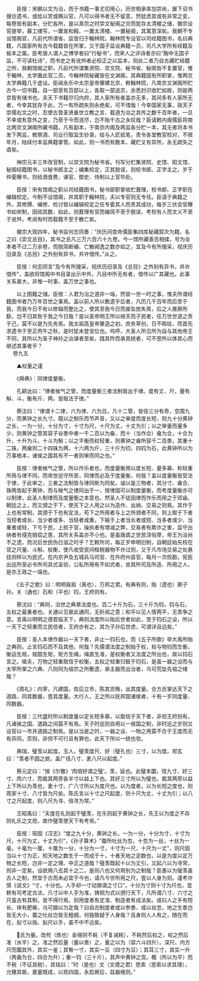 <!-- { "loadSidebar": true } -->
　　臣按：宋朝以文为治，而于书籍一事尤切用心，历世相承率加崇尚，屡下诏书搜访遗书，或给以赏或赐以官，凡可以得书者无不留意，然犹虑其或有非常之变，每卷皆有副本，分贮各所，是以真宗之时崇文秘阁之灾而犹存太清楼之储，徽宗设官提举，募工缮写，一置宣和殿、一置太清楼、一置秘阁，其寓意深矣。我朝不专设馆阁官，凡前代所谓省、监皆归于翰林院，翰林院专设官以司经籍图书，名曰典籍，凡国家所有古今载籍皆在所掌，又于国子监设典籍一员，司凡大学所有经籍及板本之属。臣考唐人谓人之博学者曰“行秘书”，而宋人之评诗者亦曰“胸中无国子监，不可读杜诗”，而书史之有讹舛者必校正之以监本，则此二者乃自古藏贮经籍之所，我朝馆阁之职，凡前代所谓集贤院、崇文院、秘书省、秘阁皆不复置官，惟于翰林、太学置此官二员，今翰林院秘藏皆在文渊阁，其典籍固有所职掌，惟两京太学典籍几于虚设。臣闻永乐中太宗皇帝肇建北京，敕翰林院，凡南京文渊阁所贮古今一切书籍，自一部至有百部以上，各取一部送京，余悉封识收贮如故，则是两京皆有储书也。夫天下书籍尽归内府，其人家所有者盖亦无多，其间多有人家所无者，今幸其犹存于此，万一有所疏失则永绝矣，可不惜哉！今幸国家无事，政天子崇儒右文之时，忍使古昔圣贤垂世立教之言、载道为治之具传之数千百年者，一旦不幸或有意外之变，乃至于今而泯尽，岂不贻千古之永叹哉？臣请敕内阁儒臣将南北两京文渊阁所藏书籍，凡有副本，于南京内阁及两监各分贮一本，其无者将本书发下两监，敕祭酒、司业行取监生钞录，给与人匠纸笔，责令各堂教官校对，不限年月，陆续付本监典籍掌管。如此，则一书而有数本，藏贮又有异所，永无疏失之虞矣。

　　神宗元丰三年改官制，以崇文院为秘书省。刊写分贮集贤院、史馆、昭文馆、秘阁经籍图书，以秘书郎主之；编集校定，正其脱误，则校书郎、正字主之。岁于仲夏曝书，则给酒食费，谏官、御史、侍制以上官毕赴。

　　臣按：宋有馆阁之职以司经籍图书，秘书郎职掌收贮葺理，校书郎、正字职在编辑校定。今制不设馆阁，并其职于翰林院，夫以专官则无专任。臣请于典籍之外，其修撰、编修、检讨皆以编辑校定之任专委其人而责其成功，每岁三伏会官曝书如宋制，因阅其数，如此，则葺理有官而编简不至于脱误，考校有人而文义不至于讹舛，考阅有时而载籍不至于散亡矣。

　　徽宗大观四年，秘书监何志同奏：“庆历间尝命儒臣集四库秘藏叙次为籍，名之曰《崇文总目》，其书之总凡三万六百六十九卷。今一馆所藏善否相揉，号为全本者不过二万余卷，而脱简断编、亡散阙逸之数亦如之，宜及今有所搜采，视庆历旧录及《总目》之外别有异书，并许借传。”从之。

　　臣按：何志同言“及今有所搜采，视庆历旧录及《总目》之外别有异书，并许借传”，盖欲将馆阁中书目录出示中外，凡目中所无有者，借传以广其藏也。此事关系甚大，非惟一时事，盖万世之事也。

　　以上图籍之储。臣按：人君为治之道非一端，然皆一世一时之事，惟夫所谓经籍图书者乃万年百世之事焉。盖以前人所以敷遗乎后者，凡历几千百年而后至于我，而我今日不有以修辑而整比之，使其至我今日而废坠放失焉，后之人推厥所繇，岂不归其咎于我之今日哉？是以圣帝明王所以继天而子民者，任万世世道之责于己，莫不以是为先务焉。我太祖高皇帝肇造之初，庶务草创，日不暇给，而首先求遗书于至正丙午之秋，是时犹未登宝位也。呜呼，大圣人所见所为自与其他帝王不同，其所以为圣子神孙之诒谋者至矣，践其阼而承其统者，可不思所以体其心而继述其事者乎？  
　 
卷九五

　　▲权量之谨

　　《舜典》：同律度量衡。

　　孔颖达曰：“律者候气之管，而度量衡三者法制皆出于律。度有丈、尺，量有斛、斗，衡有斤、两，皆取法于律。”

　　蔡沈曰：“律谓十二律，六为律、六为吕，凡十二管，皆径三分有奇，空围九分，而黄钟之长九寸。既以之制乐而节声音，又以之审度而度长短，则九十分黄钟之长，一为一分，十分为寸，十寸为尺，十尺为丈，十丈为引；以之审量而量多少，则黄钟之管其容子谷黍中者一千二百以为龠，而十（当作合）龠为合，十合为升，十升为斗，十斗为斛；以之平衡而权轻重，则黄钟之龠所容千二百黍，其重十二铢，两龠则二十四铢为两，十六两为斤，三十斤为钧，四钧为石，此黄钟所以为万事根本，诸侯之国其有不一者则审而同之也。”

　　臣按：律者候气之管，所以作乐者也，而度量衡用以度长短、量多寡、称轻重所用与律不同，而帝世巡守所至，同律而必及于度量衡，何哉？盖以度量衡皆受法于律，于此审之，三者之法制皆与律同斯为同矣。诚以是三物者，其分寸、龠合、铢两皆起于黄钟，而与候气之律同出于一，按律固可以制度量衡，而考度量衡亦可以制律，此圣人制律而及度量衡之本意也。然圣人不徒因律而作乐而用之于郊庙、朝廷之上，而又颁之于下，使天下之人用之以为造作、出纳、交易之则焉。其作于上也有常制，其颁于下也有定法，苟下之所用者与上之所颁者不同，则上取于下者当短者或长、当少者或多、当轻者或重，下输于上者当长者或短、当多者或少、当重者或轻，下亏于民，上损于官，操执者有增减之弊，交易者有欺诈之害，监守出纳者有侵克赔偿之患，其所关系盖亦不小也。是虽唐虞之世民淳俗厚，帝王为治尚不之遗，而况后世民伪日滋之时乎？乞敕所司，每正岁申明旧制，自朝廷始先校在官之尺量、斗斛、权衡，使凡收受民间租税器物不许过则，又于凡市场交易之处悬挂则样以为民式，在内京尹及五城兵马司官、在外府州县官，每月一次校勘，宪臣出巡所至必令所司具式呈验，公私所用有不如式者，坐其所司及所造、所用之人，是亦王政之一端也。

　　《五子之歌》曰：明明我祖（禹也），万邦之君。有典有则，贻（遗也）厥子孙。关（通也）石和（平也）钧，王府则有。

　　蔡沈曰：“典则，治世之典章法度也。百二十斤为石，三十斤为钧，钧与石，五权之最重者也。关通以见彼此通同，无折阅之意；和平以见人情两平，无乖争之意。言禹以明明之德君临天下，典则法度所以贻后世者如此，至于钧石之设，所以一天下之轻重而立民信者，王府亦有之，其为子孙后世虑，可谓详且远矣。”

　　臣按：圣人本律作器以一天下者，非止一钧石也，而《五子所歌》举大禹所贻之典则，止言钧石而不及其他，何哉？先儒谓法度之制始于权，权与物钧而生衡，衡运生规，规圆生矩，矩方生绳，绳直生准，是权衡者又法度之所出也，故以钧石言之。嗟夫，万物之轻重取信于权衡，五权之轻重归极于钧石，是虽一器之设而与太宰所掌之六典、八则同为祖宗之所敷遗，承主器而出治者，乌可荒坠先祖之绪哉？

　　《周礼》：内宰，凡建国，佐后立市，陈其货贿，出其度量。合方氏掌达天下之道路，同其数器，壹其度量。大行人，王之所以抚邦国诸侯者，十有一岁同度量、同数器。

　　臣按：三代盛时所以制度量以定长短多寡，以取信于天下者，非但王府则有，凡诸侯之国、道路之间莫不有焉。天子时巡则自用以一侯国之制，非时巡之岁则又设官以一市井道路之制焉。是以当是之时，一器之设、一物之用莫不合于王度而无有异同，否则，非但不可行且有罪也，此天下所以一统也欤。

　　典瑞，璧羡以起度。玉人，璧羡度尺、好（璧孔也）三寸，以为度。郑玄曰：“羡者不圆之貌，盖广径八寸、袤八尺以起度。”

　　蔡元定曰：“按《尔雅》‘肉倍好谓之璧’。羡，延也。此璧本圜，径九寸、好三寸、肉六寸，而裁其两旁各半寸以益上下也。其好三寸所以为璧也，裁其两旁以益上下所以为羡也，袤十寸、广八寸所以为度尺也。以为度者，以为长短之度也，则周家十寸、八寸皆为尺矣。陈氏言以十寸之尺起度，则十尺为丈、十丈为引；以八寸之尺起度，则八尺为寻、倍寻为常。”

　　王昭禹曰：“夫度在礼则起于璧羡，在乐则起于黄钟之长，先王以为度之不存则礼乐之文熄，故作璧羡使天下有考焉。”

　　臣按：班固《汉志》“度之九十分，黄钟之长。一为一分，十分为寸，十寸为尺，十尺为丈，十丈为引”，《孙子算术》“蚕所吐丝为忽，十忽为一丝，十丝为一毫，十毫为一厘，十厘为一分，十分为一寸，十寸为一尺，十尺为一丈”，则尺固当以十寸为正，矧天地之数生于一而成于十，十者天地之足数也，以是为度以定万物之长短，岂非一定之理、中正之道哉？璧羡既起十以为丈引，又起八以为寻常，则非一定矣。设欲用八去其十之二，是则八也又何用别为之制哉？臣愚以为璧羡虽古人之制，然宜于古而未必宜于今也，请凡今世所用之尺，壹以人身为则。谨考许慎《说文》“寸，十分也。人手却一寸动旗谓之寸口”，十分为寸则十寸为尺也，宜敕有司考定古法，凡寸以中人手为准，铸铜为式以颁行天下，凡所谓八寸、六寸之尺虽古有其制，皆不得行焉，则用度者有定准、制造者有成法矣。或曰人之手有短长、体有肥瘠，乌可据以为定哉？曰自古制度者或以参黍、或以丝忽，地之生黍岂皆无大小，蚕之吐丝岂皆无粗细，何独致疑于人身哉？且身则人人有之，随在而在，拟寸以指、拟尺以手，虽不中不远矣。

　　氏为量。改煎（炼也）金锡则不耗（不复减耗），不耗然后权之，权之然后准（水平）之，准之然后量（量以黍）之，量之以为（容六斗四升）。深尺、内方尺而圜其外，其实一釜；其臀一寸，其实一豆（四寸为豆）；其耳三寸，其实一升（两龠为合，四合为升）；重一钧（三十斤），其声中黄钟之宫。概（所以为平）而不税（不征其税），其铭曰：“时（是也）文（文德之君）思索（思索以求其理），允臻其极，嘉量既成，以观四国，永启厥后，兹器维则。”

